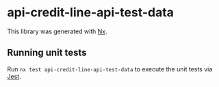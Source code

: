 # api-credit-line-api-test-data

This library was generated with [Nx](https://nx.dev).

## Running unit tests

Run `nx test api-credit-line-api-test-data` to execute the unit tests via [Jest](https://jestjs.io).
